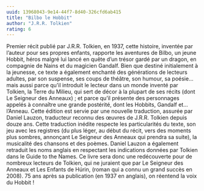 ```yaml
---
uuid: 13968043-9e14-44f7-8d40-326cfd6ab415
title: "Bilbo le Hobbit"
author: "J.R.R. Tolkien"
rating: 6
---
```


Premier récit publié par J.R.R. Tolkien, en 1937, cette histoire, inventée par l’auteur pour ses propres enfants, rapporte les aventures de Bilbo, un jeune Hobbit, héros malgré lui lancé en quête d’un trésor gardé par un dragon, en compagnie de Nains et du magicien Gandalf. Bien que destiné initialement à la jeunesse, ce texte a également enchanté des générations de lecteurs adultes, par son suspense, ses coups de théâtre, son humour, sa poésie... mais aussi parce qu’il introduit le lecteur dans un monde inventé par Tolkien, la Terre du Milieu, qui sert de décor à la plupart de ses récits (dont Le Seigneur des Anneaux) ; et parce qu’il présente des personnages appelés à connaître une grande postérité, dont les Hobbits, Gandalf et... l’Anneau. Cette édition est servie par une nouvelle traduction, assurée par Daniel Lauzon, traducteur reconnu des œuvres de J.R.R. Tolkien depuis douze ans. Cette traduction inédite respecte les particularités du texte, son jeu avec les registres (du plus léger, au début du récit, vers des moments plus sombres, annonçant Le Seigneur des Anneaux qui prendra sa suite), la musicalité des chansons et des poèmes. Daniel Lauzon a également retraduit les noms anglais en respectant les indications données par Tolkien dans le Guide to the Names. Ce livre sera donc une redécouverte pour de nombreux lecteurs de Tolkien, qui ne juraient que par Le Seigneur des Anneaux et Les Enfants de Húrin, (roman qui a connu un grand succès en 2008). 75 ans après sa publication (en 1937 en anglais), on réentend la voix du Hobbit !